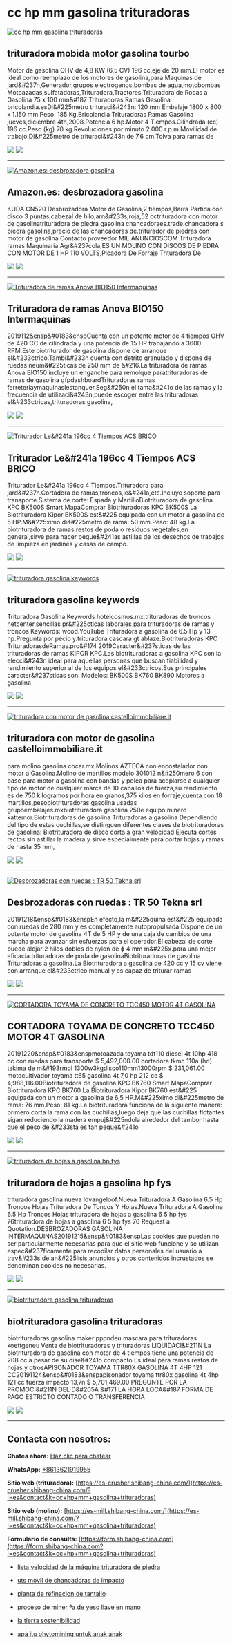 # cc hp mm gasolina trituradoras

<a href="https://swt.shibang-china.com/?l=es&img&k=cc+hp+mm+gasolina+trituradoras" target="_blank">![cc hp mm gasolina trituradoras](http://static.shibang-china.com/all-800x300/595.jpg)</a>

## trituradora mobida motor gasolina tourbo
Motor de gasolina OHV de 4,8 KW (6,5 CV) 196 cc,eje de 20 mm.El motor es ideal como reemplazo de los motores de gasolina,para Maquinas de jard&#237n,Generador,grupos electrogenos,bombas de agua,motobombas Motoazadas,sulfatadoras,Trituradora,Tractores.Trituradora de Rocas a Gasolina 75 x 100 mm&#187 Trituradoras Ramas Gasolina bricolandia.esDi&#225metro trituraci&#243n: 120 mm Embalaje 1800 x 800 x 1.150 mm Peso: 185 Kg.Bricolandia Trituradoras Ramas Gasolina jueves,diciembre 4th,2008.Potencia 6 hp.Motor 4 Tiempos.Cilindrada (cc) 196 cc.Peso (kg) 70 kg.Revoluciones por minuto 2.000 r.p.m.Movilidad de trabajo.Di&#225metro de trituraci&#243n de 7.6 cm.Tolva para ramas de


<a href="https://whatsapp.shibangsoft.com/WhatsApp.php" target="_blank" title="WhatsApp">![](http://static.shibang-china.com/icon/whatsapp.png)</a> <a href="https://swt.shibang-china.com/?l=es&icon&k=cc+hp+mm+gasolina+trituradoras" target="_blank">![](http://static.shibang-china.com/icon/chat-es.png)</a>

---

<a href="https://swt.shibang-china.com/?l=es&img&k=cc+hp+mm+gasolina+trituradoras" target="_blank">![Amazon.es: desbrozadora gasolina](http://static.shibang-china.com/all-800x300/183.jpg)</a>

## Amazon.es: desbrozadora gasolina
KUDA CN520 Desbrozadora Motor de Gasolina,2 tiempos,Barra Partida con disco 3 puntas,cabezal de hilo,arn&#233s,roja,52 cctrituradora con motor de gasolinatrituradora de piedra gasolina chancadoraes.trade.chancadora s piedra gasolina,precio de las chancadoras de.triturador de piedras con motor de gasolina Contacto proveedor MIL ANUNCIOSCOM Trituradora ramas Maquinaria Agr&#237cola,ES UN MOLINO CON DISCOS DE PIEDRA CON MOTOR DE 1 HP 110 VOLTS,Picadora De Forraje Trituradora De


<a href="https://whatsapp.shibangsoft.com/WhatsApp.php" target="_blank" title="WhatsApp">![](http://static.shibang-china.com/icon/whatsapp.png)</a> <a href="https://swt.shibang-china.com/?l=es&icon&k=cc+hp+mm+gasolina+trituradoras" target="_blank">![](http://static.shibang-china.com/icon/chat-es.png)</a>

---

<a href="https://swt.shibang-china.com/?l=es&img&k=cc+hp+mm+gasolina+trituradoras" target="_blank">![Trituradora de ramas Anova BIO150 Intermaquinas](http://static.shibang-china.com/all-800x300/103.jpg)</a>

## Trituradora de ramas Anova BIO150 Intermaquinas
2019112&ensp&#0183&enspCuenta con un potente motor de 4 tiempos OHV de 420 CC de cilindrada y una potencia de 15 HP trabajando a 3600 RPM.Este biotriturador de gasolina dispone de arranque el&#233ctrico.Tambi&#233n cuenta con detrito granulado y dispone de ruedas neum&#225ticas de 250 mm de &#216.La trituradora de ramas Anova BIO150 incluye un enganche para remolque paratrituradoras de ramas de gasolina gfpdashboardTrituradoras ramas ferreteriaymaquinaslestanquer.Seg&#250n el tama&#241o de las ramas y la frecuencia de utilizaci&#243n,puede escoger entre las trituradoras el&#233ctricas,trituradoras gasolina,


<a href="https://whatsapp.shibangsoft.com/WhatsApp.php" target="_blank" title="WhatsApp">![](http://static.shibang-china.com/icon/whatsapp.png)</a> <a href="https://swt.shibang-china.com/?l=es&icon&k=cc+hp+mm+gasolina+trituradoras" target="_blank">![](http://static.shibang-china.com/icon/chat-es.png)</a>

---

<a href="https://swt.shibang-china.com/?l=es&img&k=cc+hp+mm+gasolina+trituradoras" target="_blank">![Triturador Le&#241a 196cc 4 Tiempos ACS BRICO](http://static.shibang-china.com/all-800x300/1188.jpg)</a>

## Triturador Le&#241a 196cc 4 Tiempos ACS BRICO
Triturador Le&#241a 196cc 4 Tiempos.Trituradora para jard&#237n.Cortadora de ramas,troncos,le&#241a,etc.Incluye soporte para transporte.Sistema de corte: Espada y MartilloBiotrituradora de gasolina KPC BK500S Smart MapaComprar Biotrituradoras KPC BK500S La Biotrituradora Kipor BK500S est&#225 equipada con un motor a gasolina de 5 HP.M&#225ximo di&#225metro de rama: 50 mm.Peso: 48 kg.La biotrituradora de ramas,restos de poda o residuos vegetales,en general,sirve para hacer peque&#241as astillas de los desechos de trabajos de limpieza en jardines y casas de campo.


<a href="https://whatsapp.shibangsoft.com/WhatsApp.php" target="_blank" title="WhatsApp">![](http://static.shibang-china.com/icon/whatsapp.png)</a> <a href="https://swt.shibang-china.com/?l=es&icon&k=cc+hp+mm+gasolina+trituradoras" target="_blank">![](http://static.shibang-china.com/icon/chat-es.png)</a>

---

<a href="https://swt.shibang-china.com/?l=es&img&k=cc+hp+mm+gasolina+trituradoras" target="_blank">![trituradora gasolina keywords](http://static.shibang-china.com/all-800x300/1318.jpg)</a>

## trituradora gasolina keywords
Trituradora Gasolina Keywords hotelcosmos.mx.trituradoras de troncos netcenter.sencillas pr&#225cticas laborales para trituradoras de ramas y troncos Keywords: wood.YouTube Trituradora a gasolina de 6.5 Hp y 13 hp.Pregunta por pecio y.trituradora cascara gt ablaze.Biotrituradoras KPC TrituradorasdeRamas.pro&#174 2019Caracter&#237sticas de las trituradoras de ramas KIPOR KPC.Las biotrituradoras a gasolina KPC son la elecci&#243n ideal para aquellas personas que buscan fiabilidad y rendimiento superior al de los equipos el&#233ctricos.Sus principales caracter&#237sticas son: Modelos: BK500S BK760 BK890 Motores a gasolina


<a href="https://whatsapp.shibangsoft.com/WhatsApp.php" target="_blank" title="WhatsApp">![](http://static.shibang-china.com/icon/whatsapp.png)</a> <a href="https://swt.shibang-china.com/?l=es&icon&k=cc+hp+mm+gasolina+trituradoras" target="_blank">![](http://static.shibang-china.com/icon/chat-es.png)</a>

---

<a href="https://swt.shibang-china.com/?l=es&img&k=cc+hp+mm+gasolina+trituradoras" target="_blank">![trituradora con motor de gasolina castelloimmobiliare.it](http://static.shibang-china.com/all-800x300/1358.jpg)</a>

## trituradora con motor de gasolina castelloimmobiliare.it
para molino gasolina cocar.mx.Molinos AZTECA con encostalador con motor a Gasolina.Molino de martillos modelo 301012 n&#250mero 6 con base para motor a gasolina con bandas y polea para acoplarse a cualquier tipo de motor de cualquier marca de 10 caballos de fuerza,su rendimiento es de 750 kilogramos por hora en granos,375 kilos en forraje,cuenta con 18 martillos,pesobiotrituradoras gasolina usadas grupoembalajes.mxbiotrituradora gasolina 250e equipo minero kattemor.Biotrituradoras de gasolina Trituradoras a gasolina Dependiendo del tipo de estas cuchillas,se distinguen diferentes clases de biotrituradoras de gasolina: Biotrituradora de disco corta a gran velocidad Ejecuta cortes rectos sin astillar la madera y sirve especialmente para cortar hojas y ramas de hasta 35 mm,


<a href="https://whatsapp.shibangsoft.com/WhatsApp.php" target="_blank" title="WhatsApp">![](http://static.shibang-china.com/icon/whatsapp.png)</a> <a href="https://swt.shibang-china.com/?l=es&icon&k=cc+hp+mm+gasolina+trituradoras" target="_blank">![](http://static.shibang-china.com/icon/chat-es.png)</a>

---

<a href="https://swt.shibang-china.com/?l=es&img&k=cc+hp+mm+gasolina+trituradoras" target="_blank">![Desbrozadoras con ruedas : TR 50 Tekna srl](http://static.shibang-china.com/all-800x300/43.jpg)</a>

## Desbrozadoras con ruedas : TR 50 Tekna srl
20191218&ensp&#0183&enspEn efecto,la m&#225quina est&#225 equipada con ruedas de 280 mm y es completamente autopropulsada.Dispone de un potente motor de gasolina 4T de 5 HP y de una caja de cambios de una marcha para avanzar sin esfuerzos para el operador.El cabezal de corte puede alojar 2 hilos dobles de nylon de ɸ 4 mm m&#225x.para una mejor eficacia.trituradoras de poda de gasolinaBiotrituradoras de gasolina Trituradoras a gasolina.La Biotrituradora a gasolina de 420 cc y 15 cv viene con arranque el&#233ctrico manual y es capaz de triturar ramas


<a href="https://whatsapp.shibangsoft.com/WhatsApp.php" target="_blank" title="WhatsApp">![](http://static.shibang-china.com/icon/whatsapp.png)</a> <a href="https://swt.shibang-china.com/?l=es&icon&k=cc+hp+mm+gasolina+trituradoras" target="_blank">![](http://static.shibang-china.com/icon/chat-es.png)</a>

---

<a href="https://swt.shibang-china.com/?l=es&img&k=cc+hp+mm+gasolina+trituradoras" target="_blank">![CORTADORA TOYAMA DE CONCRETO TCC450 MOTOR 4T GASOLINA](http://static.shibang-china.com/all-800x300/405.jpg)</a>

## CORTADORA TOYAMA DE CONCRETO TCC450 MOTOR 4T GASOLINA
20191220&ensp&#0183&enspmotoazada toyama tdt110 diesel 4t 10hp 418 cc con ruedas para transporte $ 5,492,000.00 cortadora tkmc 110a (hd) takima de m&#193rmol 1300w3kgdisco110mm13000rpm $ 231,061.00 motocultivador toyama tt65 gasolina 4t 7,0 hp 212 cc $ 4,988,116.00Biotrituradora de gasolina KPC BK760 Smart MapaComprar Biotrituradora KPC BK760 La Biotrituradora Kipor BK760 est&#225 equipada con un motor a gasolina de 6,5 HP.M&#225ximo di&#225metro de rama: 76 mm.Peso: 81 kg.La biotrituradora funciona de la siguiente manera: primero corta la rama con las cuchillas,luego deja que las cuchillas flotantes sigan reduciendo la madera empuj&#225ndola alrededor del tambor hasta que el peso de &#233sta es tan peque&#241o


<a href="https://whatsapp.shibangsoft.com/WhatsApp.php" target="_blank" title="WhatsApp">![](http://static.shibang-china.com/icon/whatsapp.png)</a> <a href="https://swt.shibang-china.com/?l=es&icon&k=cc+hp+mm+gasolina+trituradoras" target="_blank">![](http://static.shibang-china.com/icon/chat-es.png)</a>

---

<a href="https://swt.shibang-china.com/?l=es&img&k=cc+hp+mm+gasolina+trituradoras" target="_blank">![trituradora de hojas a gasolina hp fys](http://static.shibang-china.com/all-800x300/240.jpg)</a>

## trituradora de hojas a gasolina hp fys
trituradora gasolina nueva ldvangeloof.Nueva Trituradora A Gasolina 6.5 Hp Troncos Hojas Trituradora De Toncos Y Hojas.Nueva Trituradora A Gasolina 6.5 Hp Troncos Hojas trituradora de hojas a gasolina 6 5 hp fys 76trituradora de hojas a gasolina 6 5 hp fys 76 Request a Quotation.DESBROZADORAS GASOLINA INTERMAQUINAS20191215&ensp&#0183&enspLas cookies que pueden no ser particularmente necesarias para que el sitio web funcione y se utilizan espec&#237ficamente para recopilar datos personales del usuario a trav&#233s de an&#225lisis,anuncios y otros contenidos incrustados se denominan cookies no necesarias.


<a href="https://whatsapp.shibangsoft.com/WhatsApp.php" target="_blank" title="WhatsApp">![](http://static.shibang-china.com/icon/whatsapp.png)</a> <a href="https://swt.shibang-china.com/?l=es&icon&k=cc+hp+mm+gasolina+trituradoras" target="_blank">![](http://static.shibang-china.com/icon/chat-es.png)</a>

---

<a href="https://swt.shibang-china.com/?l=es&img&k=cc+hp+mm+gasolina+trituradoras" target="_blank">![biotrituradora gasolina trituradoras](http://static.shibang-china.com/all-800x300/718.jpg)</a>

## biotrituradora gasolina trituradoras
biotrituradoras gasolina maker pppndeu.mascara para trituradoras koettgeneu Venta de biotrituradoras y trituradoras LIQUIDACI&#211N La biotrituradora de gasolina con motor de 4 tiempos tiene una potencia de 208 cc a pesar de su dise&#241o compacto Es ideal para ramas restos de hojas y otrosAPISONADOR TOYAMA TTR80X GASOLINA 4T 4HP 121 CC20191124&ensp&#0183&enspapisonador toyama ttr80x gasolina 4t 4hp 121 cc fuerza impacto 13,7n $ 5,701,469.00 PREGUNTE POR LA PROMOCI&#211N DEL D&#205A &#171 LA HORA LOCA&#187 FORMA DE PAGO ESTRICTO CONTADO O TRANSFERENCIA


<a href="https://whatsapp.shibangsoft.com/WhatsApp.php" target="_blank" title="WhatsApp">![](http://static.shibang-china.com/icon/whatsapp.png)</a> <a href="https://swt.shibang-china.com/?l=es&icon&k=cc+hp+mm+gasolina+trituradoras" target="_blank">![](http://static.shibang-china.com/icon/chat-es.png)</a>

---
## Contacta con nosotros:

**Chatea ahora:** [Haz clic para chatear](https://swt.shibang-china.com?l=es&contact&k=cc+hp+mm+gasolina+trituradoras)

**WhatsApp:**  [+8613621919955](https://whatsapp.shibangsoft.com/WhatsApp.php)

**Sitio web (trituradora):** [https://es-crusher.shibang-china.com/](https://es-crusher.shibang-china.com/?l=es&contact&k=cc+hp+mm+gasolina+trituradoras)

**Sitio web (molino):** [https://es-mill.shibang-china.com/](https://es-mill.shibang-china.com/?l=es&contact&k=cc+hp+mm+gasolina+trituradoras)

**Formulario de consulta:** [https://form.shibang-china.com](https://form.shibang-china.com?l=es&contact&k=cc+hp+mm+gasolina+trituradoras)

* [lista velocidad de la máquina trituradora de piedra](../83/lista%20velocidad%20de%20la%20m%C3%A1quina%20trituradora%20de%20piedra.md)

* [uts movil de chancadoras de impacto](../81/uts%20movil%20de%20chancadoras%20de%20impacto.md)

* [planta de refinacion de tantalio](../89/planta%20de%20refinacion%20de%20tantalio.md)

* [proceso de miner ªa de yeso llave en mano](../86/proceso%20de%20miner%20%C2%AAa%20de%20yeso%20llave%20en%20mano.md)

* [la tierra sostenibilidad](../94/la%20tierra%20sostenibilidad.md)

* [apa itu phytomining untuk anak anak](../83/apa%20itu%20phytomining%20untuk%20anak%20anak.md)